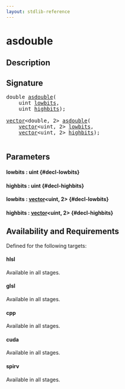 ```yaml
---
layout: stdlib-reference
---
```


# asdouble

## Description





## Signature 

<pre>
double <a href="/stdlib-reference/global-decls/asdouble">asdouble</a>(
    uint <a href="/stdlib-reference/global-decls/asdouble#decl-lowbits" class="code_param">lowbits</a>,
    uint <a href="/stdlib-reference/global-decls/asdouble#decl-highbits" class="code_param">highbits</a>);

<a href="/stdlib-reference/types/vector/index">vector</a>&lt;double, 2&gt; <a href="/stdlib-reference/global-decls/asdouble">asdouble</a>(
    <a href="/stdlib-reference/types/vector/index">vector</a>&lt;uint, 2&gt; <a href="/stdlib-reference/global-decls/asdouble#decl-lowbits" class="code_param">lowbits</a>,
    <a href="/stdlib-reference/types/vector/index">vector</a>&lt;uint, 2&gt; <a href="/stdlib-reference/global-decls/asdouble#decl-highbits" class="code_param">highbits</a>);

</pre>

## Parameters

#### lowbits  : uint {#decl-lowbits}
#### highbits  : uint {#decl-highbits}
#### lowbits  : [vector](/stdlib-reference/types/vector/index)\<uint, 2\> {#decl-lowbits}
#### highbits  : [vector](/stdlib-reference/types/vector/index)\<uint, 2\> {#decl-highbits}

## Availability and Requirements

Defined for the following targets:

#### hlsl
Available in all stages.

#### glsl
Available in all stages.

#### cpp
Available in all stages.

#### cuda
Available in all stages.

#### spirv
Available in all stages.



